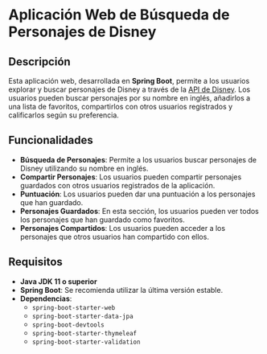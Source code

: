 # Aplicación Web de Búsqueda de Personajes de Disney

## Descripción

Esta aplicación web, desarrollada en **Spring Boot**, permite a los usuarios explorar y buscar personajes de Disney a través de la [API de Disney](https://disneyapi.dev/). Los usuarios pueden buscar personajes por su nombre en inglés, añadirlos a una lista de favoritos, compartirlos con otros usuarios registrados y calificarlos según su preferencia.

## Funcionalidades

- **Búsqueda de Personajes**: Permite a los usuarios buscar personajes de Disney utilizando su nombre en inglés.
- **Compartir Personajes**: Los usuarios pueden compartir personajes guardados con otros usuarios registrados de la aplicación.
- **Puntuación**: Los usuarios pueden dar una puntuación a los personajes que han guardado.
- **Personajes Guardados**: En esta sección, los usuarios pueden ver todos los personajes que han guardado como favoritos.
- **Personajes Compartidos**: Los usuarios pueden acceder a los personajes que otros usuarios han compartido con ellos.

## Requisitos

- **Java JDK 11 o superior**
- **Spring Boot**: Se recomienda utilizar la última versión estable.
- **Dependencias**:
  - `spring-boot-starter-web`
  - `spring-boot-starter-data-jpa`
  - `spring-boot-devtools`
  - `spring-boot-starter-thymeleaf`
  - `spring-boot-starter-validation`
